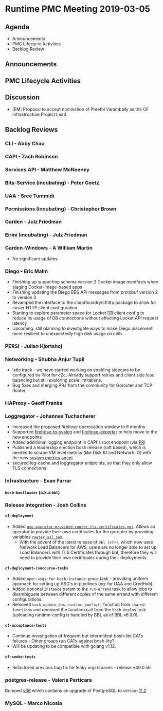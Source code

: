 # Runtime PMC Meeting 2019-03-05

## Agenda

* Announcements
* PMC Lifecycle Activities
* Backlog Review


## Announcements


## PMC Lifecycle Activities


## Discussion

- [EM] Proposal to accept nomination of Preethi Varambally as the CF Infrastructure Project Lead


## Backlog Reviews

### CLI - Abby Chau


### CAPI - Zach Robinson


### Services API - Matthew McNeeney


### Bits-Service (incubating) - Peter Goetz


### UAA - Sree Tummidi


### Permissions (incubating) - Christopher Brown


### Garden - Julz Friedman


### Eirini (incubating) - Julz Friedman


### Garden-Windows - A William Martin

- No significant updates.

### Diego - Eric Malm

- Finishing up supporting schema version 2 Docker image manifests when staging Docker-image-based apps
- Finishing updating the Diego BBS API messages from protobuf version 2 to version 3
- Revamped the interface to the cloudfoundry/cfhttp package to allow for easier HTTP client configuration
- Starting to explore parameter space for Locket DB client config to reduce its usage of DB connections without affecting Locket API request latency
- Upcoming: still planning to investigate ways to make Diego placement more resilient to unexpectedly high disk usage on cells


### PERSI - Julian Hjortshoj


### Networking - Shubha Anjur Tupil
- Istio track - we have started working on enabling sidecars to be configured by Pilot for c2c. Already support retries and client side load balancing but still exploring scale limitations.
- Bug fixes and merging PRs from the community for Gorouter and TCP Router


### HAProxy - Geoff Franks


### Loggregator - Johannes Tuchscherer
* Increased the proposed firehose dperecation window to 6 months
* Supported [firehose-to-syslog](https://github.com/cloudfoundry-community/firehose-to-syslog) and [firehose-exporter](https://github.com/bosh-prometheus/firehose_exporter) to help move to the new endpoints
* Added additional logging endpoint in CAPI's root endpoint (via [PR](https://github.com/cloudfoundry/capi-release/pull/128))
* Published a leadership election bosh release (raft based), which is needed to scrape VM level metrics (like Disk IO and Network IO) with the new [system metrics agent](https://github.com/cloudfoundry/loggregator-agent-release#system-metrics-agent)
* secured log-cache and loggregator endpoints, so that they only allow TLS connections


### Infrastructure - Evan Farrar

#### `bosh-bootloader` (a.k.a `bbl`)


### Release Integration - Josh Collins

#### `cf-deployment`
- Added [`use-operator-provided-router-tls-certificates.yml`](use-operator-provided-router-tls-certificates.yml). Allows an operator to provide their own certificates for the gorouter by providing variables [`router_ssl_pem`](example-vars-files/vars-use-operator-provided-router-tls-certificates.yml).
  - With the advent of the latest release of `bbl (v7+)`, which now uses Network Load Balancers for AWS, users are no longer able to set up Load Balancers with TLS Certificates through bbl, therefore they will need to provide their own certificates during their deployments.

#### `cf-deployment-concourse-tasks`
- Added `open-asgs-for-bosh-instance-group` task - providing uniform approach for setting up ASG's in pipelines (eg: for UAA and CredHub).
- Added optional `instance` param to the `run-errand` task to allow jobs to disambiguate between different copies of the same errand with different configurations.
- Removed `bosh_update_dns_runtime_config()` function from `shared-functions` and removed the function call from the `bosh-deploy` task (uploading runtime-config is handled by BBL as of BBL v6.0.0).

#### `cf-acceptance-tests`
- Continue investigation of frequent but intermittent bosh-lite CATs failures - Other groups run CATs against bosh-lite?
- Will be updating to be compatible with golang v1.12.

#### `cf-smoke-tests`
- Refactored previous bug fix for leaky orgs/spaces - release v40.0.56


### postgres-release - Valeria Perticara
Bumped [v36](https://github.com/cloudfoundry/postgres-release/releases/tag/v36) which contains an upgrade of PostgreSQL to version [11.2](https://www.postgresql.org/docs/11/release-11-2.html)

### MySQL - Marco Nicosia

